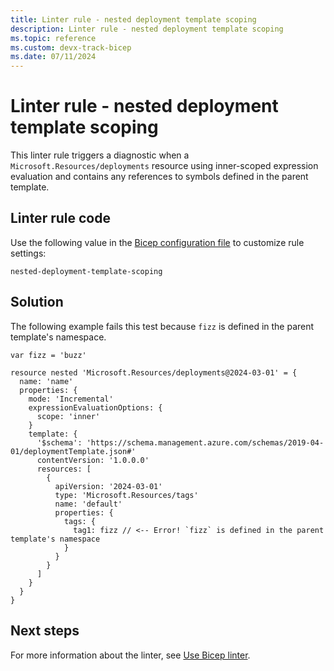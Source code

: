```yaml
---
title: Linter rule - nested deployment template scoping
description: Linter rule - nested deployment template scoping
ms.topic: reference
ms.custom: devx-track-bicep
ms.date: 07/11/2024
---
```


# Linter rule - nested deployment template scoping

This linter rule triggers a diagnostic when a `Microsoft.Resources/deployments` resource using inner-scoped expression evaluation and contains any references to symbols defined in the parent template.

## Linter rule code

Use the following value in the [Bicep configuration file](bicep-config-linter.md) to customize rule settings:

`nested-deployment-template-scoping`

## Solution

The following example fails this test because `fizz` is defined in the parent template's namespace.

```bicep
var fizz = 'buzz'

resource nested 'Microsoft.Resources/deployments@2024-03-01' = {
  name: 'name'
  properties: {
    mode: 'Incremental'
    expressionEvaluationOptions: {
      scope: 'inner'
    }
    template: {
      '$schema': 'https://schema.management.azure.com/schemas/2019-04-01/deploymentTemplate.json#'
      contentVersion: '1.0.0.0'
      resources: [
        {
          apiVersion: '2024-03-01'
          type: 'Microsoft.Resources/tags'
          name: 'default'
          properties: {
            tags: {
              tag1: fizz // <-- Error! `fizz` is defined in the parent template's namespace
            }
          }
        }
      ]
    }
  }
}
```

## Next steps

For more information about the linter, see [Use Bicep linter](./linter.md).
